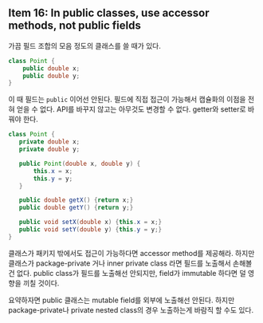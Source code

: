 ##  Item 16: In public classes, use accessor methods, not public fields

가끔 필드 조합의 모음 정도의 클래스를 쓸 때가 있다.
```java
class Point {
    public double x;
    public double y;
}
```
 이 때 필드는 ``public`` 이어선 안된다. 필드에 직접 접근이 가능해서 캡슐화의 이점을 전혀 얻을 수 없다.
 API를 바꾸지 않고는 아무것도 변경할 수 없다. getter와 setter로 바꿔야 한다.

 ```java
class Point {
    private double x;
    private double y;

    public Point(double x, double y) {
        this.x = x;
        this.y = y;
    }

    public double getX() {return x;}
    public double getY() {return y;}

    public void setX(double x) {this.x = x;}
    public void setY(double y) {this.y = y;}
}
 ```
 클래스가 패키지 밖에서도 접근이 가능하다면 accessor method를 제공해라. 하지만 클래스가 package-private 거나 inner private class 라면 필드를 노출해서 손해볼 건 없다.
 public class가 필드를 노출해선 안되지만, field가 immutable 하다면 덜 영향을 끼칠 것이다.

 요약하자면 public 클래스는 mutable field를 외부에 노출해선 안된다. 하지만 package-private나 private nested class의 경우 노출하는게 바람직 할 수도 있다.